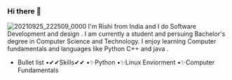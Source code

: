### Hi there 👋
![20210925_222509_0000](https://user-images.githubusercontent.com/91381181/134779828-1474964f-2246-4963-958c-d81bce672738.png)
I'm Rishi from India and I do Software Development and design . I am currently a student and persuing Bachelor's degree in Computer Science and Technology. I enjoy learning Computer fundamentals and languages like Python C++ and java .
* Bullet list
  •✔✔Skills✔✔
  •✨Python
  •✨Linux Enviorment
  •✨Computer Fundamentals

